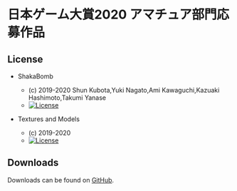 # 日本ゲーム大賞2020 アマチュア部門応募作品

## License

* ShakaBomb
  - (c) 2019-2020 Shun Kubota,Yuki Nagato,Ami Kawaguchi,Kazuaki Hashimoto,Takumi Yanase
  - [![License](https://img.shields.io/badge/license-MIT-blue.svg?style=flat)](https://opensource.org/licenses/mit-license.php)
   
* Textures and Models
  - (c) 2019-2020 
  - [![License](https://img.shields.io/badge/License-CC%20BY--NC--ND%204.0-yellow.svg?style=flat)](https://creativecommons.org/licenses/by-nc-nd/4.0/legalcode)

## Downloads

Downloads can be found on [GitHub](https://github.com/Trident-CESA2020/CESA2020-ShakaBomb/releases).  
